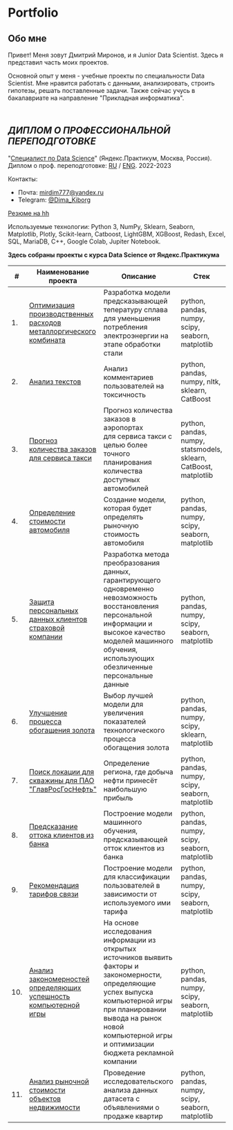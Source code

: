 # Portfolio

## Обо мне

Привет! Меня зовут Дмитрий Миронов, и я Junior Data Scientist. Здесь я представил часть моих проектов.

Основной опыт у меня - учебные проекты по специальности Data Scientist. Мне нравится работать с данными, анализировать, строить гипотезы, решать поставленные задачи. Также сейчас учусь в бакалавриате на направление "Прикладная информатика".

## <br>***ДИПЛОМ О ПРОФЕССИОНАЛЬНОЙ ПЕРЕПОДГОТОВКЕ***<br/>
"[Специалист по Data Science](https://practicum.yandex.ru/data-scientist/?from=catalog)" (Яндекс.Практикум, Москва, Россия). Диплом о проф. переподготовке: [RU](https://github.com/Dmitriy-Mironov/Portfolio/blob/main/2023%20DS%20Миронов%20Д.%20Диплом%20RU.pdf) / [ENG](https://github.com/Dmitriy-Mironov/Portfolio/blob/main/2023%20DS%20Миронов%20Д.%20Диплом%20EN.pdf). 2022-2023

Контакты:
* Почта: [mirdim777@yandex.ru](mailto:mirdim777@yandex.ru)
* Telegram: [@Dima_Kiborg](https://t.me/Dima_Kiborg)

[Резюме на hh](https://)

Используемые технологии: Python 3, NumPy, Sklearn, Seaborn, Matplotlib, Plotly, Scikit-learn, Catboost,	LightGBM,	XGBoost, Redash, Excel, SQL, MariaDB, C++, Google Colab, Jupiter Notebook.

**Здесь собраны проекты c курса Data Science от Яндекс.Практикума**

| #    | Наименование проекта                | Описание                                                     | Стек                                                         |
| ---- | ------------------------------------------------------------ | ------------------------------------------------------------ | ------------------------------------------------------------ |
| 1.   | [Оптимизация производственных расходов металлоргического комбината](https://github.com/) | Разработка модели предсказывающей тепературу сплава для уменьшения потребления электроэнергии на этапе обработки стали | python, pandas, numpy, scipy, seaborn, matplotlib       |
| 2.   | [Анализ текстов](https://github.com/) | Анализ комментариев пользователей на токсичность             | python, pandas, numpy, nltk, sklearn, CatBoost |
| 3.   | [Прогноз количества заказов для сервиса такси](https://github.com/) | Прогноз количества заказов в аэропортах <br/>для сервиса такси с целью более точного планирования количества доступных <br/>автомобилей | python, pandas, numpy, statsmodels, sklearn, CatBoost, matplotlib |
| 4.   | [Определение стоимости автомобиля ](https://github.com/) | Создание модели, которая будет определять рыночную стоимость автомобиля | python, pandas, numpy, scipy, seaborn, matplotlib       |
| 5.   | [Защита персональных данных клиентов страховой компании](https://github.com/) | Разработка метода преобразования данных, гарантирующего одновременно невозможность восстановления персональной информации и высокое качество моделей машинного обучения, использующих обезличенные персональные данные | python, pandas, numpy, scipy, seaborn, matplotlib       |
| 6.   | [Улучшение процесса обогащения золота](https://github.com/) | Выбор лучшей модели для увеличения <br/>показателей технологического процесса <br/>обогащения золота | python, pandas, numpy, scipy, sklearn, matplotlib       |
| 7.   | [Поиск локации для скважины для ПАО "ГлавРосГосНефть"](https://github.com/) | Определение региона, где добыча нефти принесёт наибольшую прибыль | python, pandas, numpy, scipy, seaborn, matplotlib       |
| 8.   | [Предсказание оттока клиентов из банка](https://github.com/) | Построение модели машинного обучения, предсказывающей отток клиентов из банка  | python, pandas, numpy, scipy, seaborn, matplotlib       |
| 9.   | [Рекомендация тарифов связи](https://github.com/) | Построение модели для классификации пользователей в зависимости от используемого ими тарифа | python, pandas, numpy, scipy, seaborn, matplotlib       |
| 10.   | [Анализ закономерностей определяющих успешность компьютерной игры](https://github.com/Dmitriy-Mironov/Portfolio/blob/main/Projects/Clean.Сборный%20Проект%20—%201.ipynb) | На основе исследования информации из открытых источников выявить факторы и закономерности, определяющие успех выпуска компьютерной игры при планировании вывода на рынок новой компьютерной игры и оптимизации бюджета рекламной компании | python, pandas, numpy, scipy, seaborn, matplotlib       |
| 11.   | [Анализ рыночной стоимости объектов недвижимости](https://github.com/) | Проведение исследовательского анализа данных датасета с объявлениями о продаже квартир | python, pandas, numpy, scipy, seaborn, matplotlib       |









